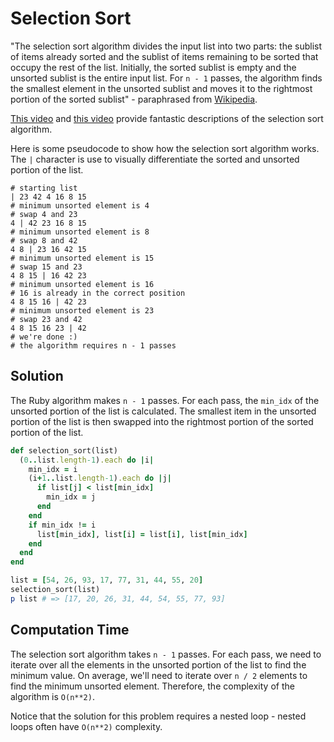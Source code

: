 # Selection Sort

"The selection sort algorithm divides the input list into two parts: the sublist of items already sorted and the sublist of items remaining to be sorted that occupy the rest of the list. Initially, the sorted sublist is empty and the unsorted sublist is the entire input list. For `n - 1` passes, the algorithm finds the smallest element in the unsorted sublist and moves it to the rightmost portion of the sorted sublist" - paraphrased from [Wikipedia](https://en.wikipedia.org/wiki/Selection_sort).

[This video](https://www.youtube.com/watch?v=f8hXR_Hvybo) and [this video](https://www.youtube.com/watch?v=GUDLRan2DWM) provide fantastic descriptions of the selection sort algorithm.

Here is some pseudocode to show how the selection sort algorithm works.  The `|` character is use to visually differentiate the sorted and unsorted portion of the list.

```
# starting list
| 23 42 4 16 8 15
# minimum unsorted element is 4
# swap 4 and 23
4 | 42 23 16 8 15
# minimum unsorted element is 8
# swap 8 and 42
4 8 | 23 16 42 15
# minimum unsorted element is 15
# swap 15 and 23
4 8 15 | 16 42 23
# minimum unsorted element is 16
# 16 is already in the correct position
4 8 15 16 | 42 23
# minimum unsorted element is 23
# swap 23 and 42
4 8 15 16 23 | 42
# we're done :)
# the algorithm requires n - 1 passes
```

## Solution

The Ruby algorithm makes `n - 1` passes.  For each pass, the `min_idx` of the unsorted portion of the list is calculated.  The smallest item in the unsorted portion of the list is then swapped into the rightmost portion of the sorted portion of the list.

```ruby
def selection_sort(list)
  (0..list.length-1).each do |i|
    min_idx = i
    (i+1..list.length-1).each do |j|
      if list[j] < list[min_idx]
        min_idx = j
      end
    end
    if min_idx != i
      list[min_idx], list[i] = list[i], list[min_idx]
    end
  end
end

list = [54, 26, 93, 17, 77, 31, 44, 55, 20]
selection_sort(list)
p list # => [17, 20, 26, 31, 44, 54, 55, 77, 93]
```

## Computation Time

The selection sort algorithm takes `n - 1` passes.  For each pass, we need to iterate over all the elements in the unsorted portion of the list to find the minimum value.  On average, we'll need to iterate over `n / 2` elements to find the minimum unsorted element.  Therefore, the complexity of the algorithm is `O(n**2)`.

Notice that the solution for this problem requires a nested loop - nested loops often have `O(n**2)` complexity.

